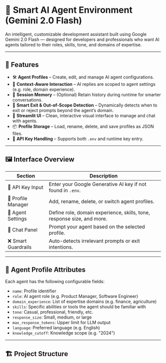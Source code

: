 # 🧠 Smart AI Agent Environment (Gemini 2.0 Flash)

An intelligent, customizable development assistant built using Google Gemini 2.0 Flash — designed for developers and professionals who want AI agents tailored to their roles, skills, tone, and domains of expertise.

---

## 🚀 Features

- 🛠️ **Agent Profiles** – Create, edit, and manage AI agent configurations.
- 🧠 **Context-Aware Interaction** – AI replies are scoped to agent settings (e.g. role, domain experience).
- 🔄 **Session Memory** – (Optional) Retain history during runtime for smarter conversations.
- 🧪 **Smart Exit & Out-of-Scope Detection** – Dynamically detects when to exit or reject prompts beyond the agent’s domain.
- 🧰 **Streamlit UI** – Clean, interactive visual interface to manage and chat with agents.
- 📦 **Profile Storage** – Load, rename, delete, and save profiles as JSON files.
- 🔑 **API Key Handling** – Supports both `.env` and runtime key entry.

---

## 🖼️ Interface Overview

| Section | Description |
|--------|-------------|
| 🔑 API Key Input | Enter your Google Generative AI key if not found in `.env`. |
| 📂 Profile Manager | Add, rename, delete, or switch agent profiles. |
| 🧠 Agent Settings | Define role, domain experience, skills, tone, response size, and more. |
| 💬 Chat Panel | Prompt your agent based on the selected profile. |
| ❌ Smart Guardrails | Auto-detects irrelevant prompts or exit intentions. |

---

## 🧩 Agent Profile Attributes

Each agent has the following configurable fields:

- `name`: Profile identifier
- `role`: AI agent role (e.g. Product Manager, Software Engineer)
- `domain_experience`: List of expertise domains (e.g. finance, agriculture)
- `skills`: Specific abilities or tools the agent should be familiar with
- `tone`: Casual, professional, friendly, etc.
- `response_size`: Small, medium, or large
- `max_response_tokens`: Upper limit for LLM output
- `language`: Preferred language (e.g. English)
- `knowledge_cutoff`: Knowledge scope (e.g. "2024")

---

## 🏗️ Project Structure

